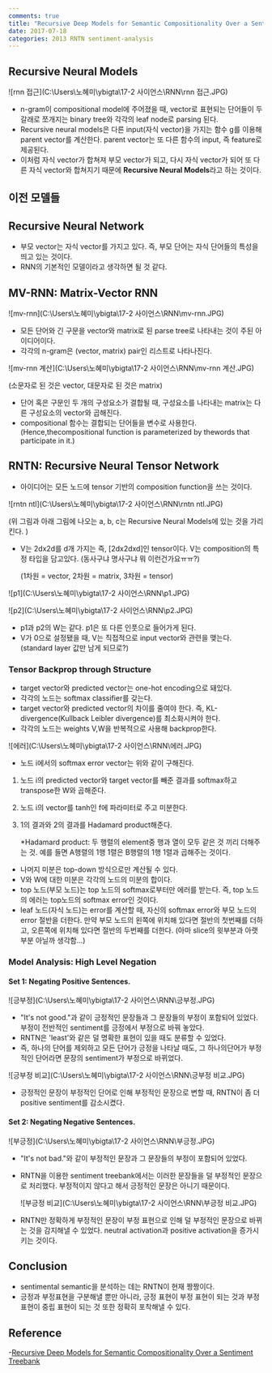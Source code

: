 ```yaml
---
comments: true
title: "Recursive Deep Models for Semantic Compositionality Over a Sentiment Treebank Review"
date: 2017-07-18 
categories: 2013 RNTN sentiment-analysis 
---
```

##  Recursive Neural Models

![rnn 접근](C:\Users\노혜미\ybigta\17-2 사이언스\RNN\rnn 접근.JPG)

- n-gram이 compositional model에 주어졌을 때, vector로 표현되는 단어들이 두 갈래로 쪼개지는 binary tree와 각각의 leaf node로 parsing 된다.
- Recursive neural models은 다른 input(자식 vector)을 가지는 함수 g를 이용해 parent vector를 계산한다. parent vector는 또 다른 함수의 input, 즉 feature로 제공된다.
- 이처럼 자식 vector가 합쳐져 부모 vector가 되고, 다시 자식 vector가 되어 또 다른 자식 vector와 합쳐지기 때문에 **Recursive Neural Models**라고 하는 것이다.



## 이전 모델들



## Recursive Neural Network

- 부모 vector는 자식 vector를 가지고 있다. 즉, 부모 단어는 자식 단어들의 특성을 띄고 있는 것이다.
- RNN의 기본적인 모델이라고 생각하면 될 것 같다.



## MV-RNN: Matrix-Vector RNN 

![mv-rnn](C:\Users\노혜미\ybigta\17-2 사이언스\RNN\mv-rnn.JPG)

- 모든 단어와 긴 구문을 vector와 matrix로 된 parse tree로 나타내는 것이 주된 아이디어이다.
- 각각의 n-gram은 (vector, matrix) pair인 리스트로 나타나진다. 

![mv-rnn 계산](C:\Users\노혜미\ybigta\17-2 사이언스\RNN\mv-rnn 계산.JPG)

(소문자로 된 것은 vector, 대문자로 된 것은 matrix)

- 단어 혹은 구문인 두 개의 구성요소가 결합될 때, 구성요소를 나타내는 matrix는 다른 구성요소의 vector와 곱해진다. 
- compositional 함수는 결합되는 단어들을 변수로 사용한다. (Hence,thecompositional function is parameterized by thewords that participate in it.) 



## RNTN: Recursive Neural Tensor Network

- 아이디어는 모든 노드에 tensor 기반의 composition function을 쓰는 것이다.

![rntn ntl](C:\Users\노혜미\ybigta\17-2 사이언스\RNN\rntn ntl.JPG)

(위 그림과 아래 그림에 나오는 a, b, c는 Recursive Neural Models에 있는 것을 가리킨다. )

- V는 2dx2d를 d개 가지는 즉, [2dx2dxd]인 tensor이다. V는 composition의 특정 타입을 담고있다. (동사구냐 명사구냐 뭐 이런건가요ㅠㅠ?)

  (1차원 = vector, 2차원 = matrix, 3차원 = tensor)


![p1](C:\Users\노혜미\ybigta\17-2 사이언스\RNN\p1.JPG)

![p2](C:\Users\노혜미\ybigta\17-2 사이언스\RNN\p2.JPG)

- p1과 p2의 W는 같다. p1은 또 다른 인풋으로 들어가게 된다.
- V가 0으로 설정됐을 때, V는 직접적으로 input vector와 관련을 맺는다. (standard layer 값만 남게 되므로?)



### Tensor Backprop through Structure

- target vector와 predicted vector는 one-hot encoding으로 돼있다. 
- 각각의 노드는 softmax classifier를 갖는다.
- target vector와 predicted vector의 차이를 줄여야 한다. 즉, KL-divergence(Kullback Leibler divergence)를 최소화시켜야 한다. 
- 각각의 노드는 weights V,W을 반복적으로 사용해 backprop한다.

![에러](C:\Users\노혜미\ybigta\17-2 사이언스\RNN\에러.JPG)

- 노드 i에서의 softmax error vector는 위와 같이 구해진다. 

1. 노드 i의 predicted vector와 target vector를 빼준 결과를 softmax하고 transpose한 W와 곱해준다.

2. 노드 i의 vector를 tanh인 f에 파라미터로 주고 미분한다.

3. 1의 결과와 2의 결과를 Hadamard product해준다. 

   *Hadamard product: 두 행렬의 element중 행과 열이 모두 같은 것 끼리 더해주는 것. 예를 들면 A행렬의 1행 1렬은 B행렬의 1행 1렬과 곱해주는 것이다.

- 나머지 미분은 top-down 방식으로만 계산될 수 있다. 
- V와 W에 대한 미분은 각각의 노드의 미분의 합이다.
- top 노드(부모 노드)는 top 노드의 softmax로부터만 에러를 받는다. 즉, top 노드의   에러는 top노드의 softmax error인 것이다.
- leaf 노드(자식 노드)는 error를 계산할 때, 자신의 softmax error와 부모 노드의 error 절반을 더한다. 만약 부모 노드의 왼쪽에 위치해 있다면 절반의 첫번째를 더하고, 오른쪽에 위치해 있다면 절반의 두번째를 더한다. (아마 slice의 윗부분과 아랫부분 아닐까 생각함...)



### Model Analysis: High Level Negation

#### Set 1: Negating Positive Sentences.

![긍부정](C:\Users\노혜미\ybigta\17-2 사이언스\RNN\긍부정.JPG)

- "It's not good."과 같이 긍정적인 문장들과 그 문장들의 부정이 포함되어 있었다. 부정이 전반적인 sentiment를 긍정에서 부정으로 바꿔 놓았다.
- RNTN은 'least'와 같은 덜 명확한 표현이 있을 때도 분류할 수 있었다.
- 즉, 하나의 단어를 제외하고 모든 단어가 긍정을 나타날 때도, 그 하나의단어가 부정적인 단어라면 문장의 sentiment가 부정으로 바뀌었다.

![긍부정 비교](C:\Users\노혜미\ybigta\17-2 사이언스\RNN\긍부정 비교.JPG)

- 긍정적인 문장이 부정적인 단어로 인해 부정적인 문장으로 변할 때, RNTN이 좀 더 positive sentiment를 감소시켰다.

#### Set 2: Negating Negative Sentences.

![부긍정](C:\Users\노혜미\ybigta\17-2 사이언스\RNN\부긍정.JPG)

- "It's not bad."와 같이 부정적인 문장과 그 문장들의 부정이 포함되어 있었다.

- RNTN을 이용한 sentiment treebank에서는 이러한 문장들을 덜 부정적인 문장으로 처리했다. 부정적이지 않다고 해서 긍정적인 문장은 아니기 때문이다.

  ![부긍정 비교](C:\Users\노혜미\ybigta\17-2 사이언스\RNN\부긍정 비교.JPG)

- RNTN만 정확하게 부정적인 문장이 부정 표현으로 인해 덜 부정적인 문장으로 바뀌는 것을 감지해낼 수 있었다. neutral activation과 positive activation을 증가시키는 것이다.



## Conclusion

- sentimental semantic을 분석하는 데는 RNTN이 현재 짱짱이다.
- 긍정과 부정표현을 구분해낼 뿐만 아니라, 긍정 표현이 부정 표현이 되는 것과 부정 표현이 중립 표현이 되는 것 또한 정확히 포착해낼 수 있다.

## Reference
-[Recursive Deep Models for Semantic Compositionality Over a Sentiment Treebank](https://nlp.stanford.edu/~socherr/EMNLP2013_RNTN.pdf)
